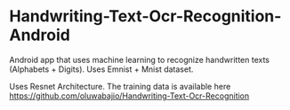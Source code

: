 # Handwriting-Text-Ocr-Recognition-Android
Android app that uses machine learning to recognize handwritten texts (Alphabets + Digits). Uses Emnist + Mnist dataset.

Uses Resnet Architecture.
The training data is available here https://github.com/oluwabajio/Handwriting-Text-Ocr-Recognition
